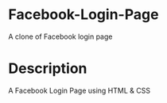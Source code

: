 # Facebook-Login-Page
A clone of Facebook login page

# Description
A Facebook Login Page using HTML & CSS 
